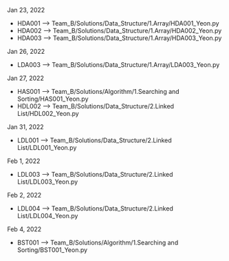Jan 23, 2022
 - HDA001 --> Team_B/Solutions/Data_Structure/1.Array/HDA001_Yeon.py
 - HDA002 --> Team_B/Solutions/Data_Structure/1.Array/HDA002_Yeon.py
 - HDA003 --> Team_B/Solutions/Data_Structure/1.Array/HDA003_Yeon.py

Jan 26, 2022
 - LDA003 --> Team_B/Solutions/Data_Structure/1.Array/LDA003_Yeon.py

Jan 27, 2022
 - HAS001 --> Team_B/Solutions/Algorithm/1.Searching and Sorting/HAS001_Yeon.py
 - HDL002 --> Team_B/Solutions/Data_Structure/2.Linked List/HDL002_Yeon.py

Jan 31, 2022
 - LDL001 --> Team_B/Solutions/Data_Structure/2.Linked List/LDL001_Yeon.py

Feb 1, 2022
 - LDL003 --> Team_B/Solutions/Data_Structure/2.Linked List/LDL003_Yeon.py

Feb 2, 2022
 - LDL004 --> Team_B/Solutions/Data_Structure/2.Linked List/LDL004_Yeon.py

Feb 4, 2022
 - BST001 --> Team_B/Solutions/Algorithm/1.Searching and Sorting/BST001_Yeon.py
 


